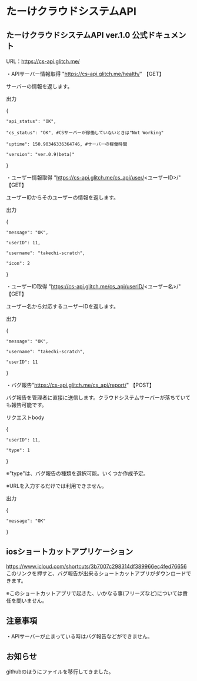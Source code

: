 # たーけクラウドシステムAPI

## たーけクラウドシステムAPI ver.1.0 公式ドキュメント

URL：https://cs-api.glitch.me/

・APIサーバー情報取得 "https://cs-api.glitch.me/health/" 【GET】

サーバーの情報を返します。

出力

{
    
    "api_status": "OK",
    
    "cs_status": "OK", #CSサーバーが稼働していないときは"Not Working"
    
    "uptime": 150.90346336364746, #サーバーの稼働時間
    
    "version": "ver.0.9(beta)"

}


・ユーザー情報取得 "https://cs-api.glitch.me/cs_api/user/<ユーザーID>/" 【GET】

ユーザーIDからそのユーザーの情報を返します。

出力

{
    
    "message": "OK",
    
    "userID": 11,
    
    "username": "takechi-scratch",
    
    "icon": 2

}


・ユーザーID取得 "https://cs-api.glitch.me/cs_api/userID/<ユーザー名>/" 【GET】

ユーザー名から対応するユーザーIDを返します。

出力

{
    
    "message": "OK",
   
    "username": "takechi-scratch",
   
    "userID": 11   

}


・バグ報告"https://cs-api.glitch.me/cs_api/report/" 【POST】

バグ報告を管理者に直接に送信します。クラウドシステムサーバーが落ちていても報告可能です。

リクエストbody

{
   
    "userID": 11,
   
    "type": 1

}

※"type"は、バグ報告の種類を選択可能。いくつか作成予定。

※URLを入力するだけでは利用できません。

出力

{
   
    "message": "OK"

}

## iosショートカットアプリケーション
https://www.icloud.com/shortcuts/3b7007c298314df389966ec4fed76656
このリンクを押すと、バグ報告が出来るショートカットアプリがダウンロードできます。

※このショートカットアプリで起きた、いかなる事(フリーズなど)については責任を問いません。
## 注意事項
・APIサーバーが止まっている時はバグ報告などができません。
## お知らせ
githubのほうにファイルを移行してきました。
